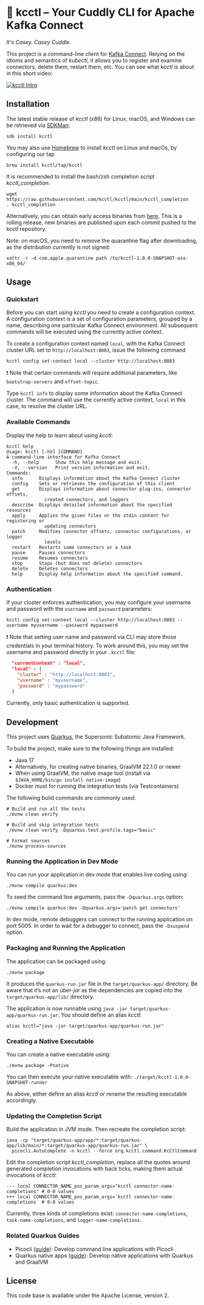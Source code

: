 # 🧸 kcctl – Your Cuddly CLI for Apache Kafka Connect

_It's Casey. Casey Cuddle._

This project is a command-line client for [Kafka Connect](https://kafka.apache.org/documentation/#connect).
Relying on the idioms and semantics of _kubectl_,
it allows you to register and examine connectors, delete them, restart them, etc.
You can see what _kcctl_ is about in this short video:

[![kcctl Intro](https://img.youtube.com/vi/F9bUsM1ZwKk/0.jpg)](https://www.youtube.com/watch?v=F9bUsM1ZwKk)

## Installation

The latest stable release of _kcctl_ (x86) for Linux, macOS, and Windows can be retrieved via [SDKMan](https://sdkman.io/sdks#kcctl):

```shell script
sdk install kcctl
```

You may also use [Homebrew](https://brew.sh/) to install _kcctl_ on Linux and macOs, by configuring our tap

```shell script
brew install kcctl/tap/kcctl
```

It is recommended to install the bash/zsh completion script _kcctl_completion_:

```shell script
wget https://raw.githubusercontent.com/kcctl/kcctl/main/kcctl_completion
. kcctl_completion
```

Alternatively, you can obtain early access binaries from [here](https://github.com/kcctl/kcctl/releases).
This is a rolling release, new binaries are published upon each commit pushed to the kcctl repository.

Note: on macOS, you need to remove the quarantine flag after downloading, as the distribution currently is not signed:

```shell script
xattr -r -d com.apple.quarantine path /to/kcctl-1.0.0-SNAPSHOT-osx-x86_64/
```

## Usage

### Quickstart

Before you can start using _kcctl_ you need to create a configuration context.
A configuration context is a set of configuration parameters, grouped
by a name, describing one particular Kafka Connect environment.
All subsequent commands will be executed using the currently active context.

To create a configuration context named `local`, with the Kafka Connect cluster URL set to
`http://localhost:8083`, issue the following command

```shell script
kcctl config set-context local --cluster http://localhost:8083
```

:exclamation: Note that certain commands will require additional parameters, like `bootstrap-servers` and
`offset-topic`.

Type `kcctl info` to display some information about the Kafka Connect cluster.
The command will use the currently active context, `local` in this case, to
resolve the cluster URL.

### Available Commands

Display the help to learn about using _kcctl_:

```shell script
kcctl help
Usage: kcctl [-hV] [COMMAND]
A command-line interface for Kafka Connect
  -h, --help      Show this help message and exit.
  -V, --version   Print version information and exit.
Commands:
  info      Displays information about the Kafka Connect cluster
  config    Sets or retrieves the configuration of this client
  get       Displays information about connector plug-ins, connector offsets,
              created connectors, and loggers
  describe  Displays detailed information about the specified resources
  apply     Applies the given files or the stdin content for registering or
              updating connectors
  patch     Modifies connector offsets, connector configurations, or logger
              levels
  restart   Restarts some connectors or a task
  pause     Pauses connectors
  resume    Resumes connectors
  stop      Stops (but does not delete) connectors
  delete    Deletes connectors
  help      Display help information about the specified command.
```

### Authentication

If your cluster enforces authentication, you may configure your username and password with the `username` and `password` parameters:

```shell script
kcctl config set-context local --cluster http://localhost:8083 --username myusername --password mypassword
```

:exclamation: Note that setting user name and password via CLI may store those credentials in your terminal history. To work around this, you may set the username and password directly in your `.kcctl` file:

```json
  "currentContext" : "local",
  "local" : {
    "cluster" : "http://localhost:8083",
    "username" : "myusername",
    "password" : "mypassword"
  }
```

Currently, only basic authentication is supported.

## Development

This project uses [Quarkus](https://quarkus.io/), the Supersonic Subatomic Java Framework.

To build the project, make sure to the following things are installed:

* Java 17
* Alternatively, for creating native binaries, GraalVM 22.1.0 or newer
* When using GraalVM, the native image tool (install via `$JAVA_HOME/bin/gu install native-image`)
* Docker must for running the integration tests (via Testcontainers)

The following build commands are commonly used:

```shell script
# Build and run all the tests
./mvnw clean verify

# Build and skip integration tests
./mvnw clean verify -Dquarkus.test.profile.tags="basic"

# Format sources
./mvnw process-sources
```

### Running the Application in Dev Mode

You can run your application in dev mode that enables live coding using:

```shell script
./mvnw compile quarkus:dev
```

To seed the command line arguments, pass the `-Dquarkus.args` option:

```shell script
./mvnw compile quarkus:dev -Dquarkus.args='patch get connectors'
```

In dev mode, remote debuggers can connect to the running application on port 5005.
In order to wait for a debugger to connect, pass the `-Dsuspend` option.

### Packaging and Running the Application

The application can be packaged using:

```shell script
./mvnw package
```

It produces the `quarkus-run.jar` file in the `target/quarkus-app/` directory.
Be aware that it’s not an _über-jar_ as the dependencies are copied into the `target/quarkus-app/lib/` directory.

The application is now runnable using `java -jar target/quarkus-app/quarkus-run.jar`.
You should define an alias _kcctl_:

```shell script
alias kcctl="java -jar target/quarkus-app/quarkus-run.jar"
```

### Creating a Native Executable

You can create a native executable using:

```shell script
./mvnw package -Pnative
```

You can then execute your native executable with: `./target/kcctl-1.0.0-SNAPSHOT-runner`

As above, either define an alias _kcctl_ or rename the resulting executable accordingly.

### Updating the Completion Script

Build the application in JVM mode.
Then recreate the completion script:

```shell script
java -cp "target/quarkus-app/app/*:target/quarkus-app/lib/main/*:target/quarkus-app/quarkus-run.jar" \
  picocli.AutoComplete -n kcctl --force org.kcctl.command.KcCtlCommand
```

Edit the completion script _kcctl\_completion_, replace all the quotes around generated completion invocations with back ticks, making them actual invocations of _kcctl_:

```shell script
--- local CONNECTOR_NAME_pos_param_args="kcctl connector-name-completions" # 0-0 values
+++ local CONNECTOR_NAME_pos_param_args=`kcctl connector-name-completions` # 0-0 values
```

Currently, three kinds of completions exist: `connector-name-completions`, `task-name-completions`, and `logger-name-completions`.

### Related Quarkus Guides

- Picocli ([guide](https://quarkus.io/guides/picocli)): Develop command line applications with Picocli
- Quarkus native apps ([guide](https://quarkus.io/guides/maven-tooling.html)): Develop native applications with Quarkus and GraalVM

## License

This code base is available under the Apache License, version 2.
